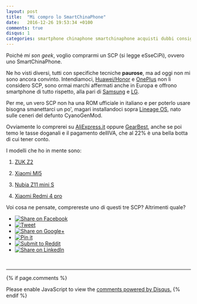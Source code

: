 ```yaml
---
layout: post
title:  "Mi compro lo SmartChinaPhone"
date:   2016-12-26 19:53:34 +0100
comments: true
disqus: 1
categories: smartphone chinaphone smartchinaphone acquisti dubbi consigli 
---
```


Poiché *mi son geek*, voglio comprarmi un SCP (si legge eSseCiPi), ovvero uno SmartChinaPhone.

Ne ho visti diversi, tutti con specifiche tecniche **paurose**, ma ad oggi non mi sono ancora convinto. 
Intendiamoci, [Huawei/Honor](https://www.vmall.eu/it/) e [OnePlus](https://oneplus.net/it/) non li considero SCP,
sono ormai marchi affermati anche in Europa e offrono smartphone di tutto rispetto, 
alla pari di [Samsung](http://www.samsung.com/it/consumer/mobile-devices/smartphones/) e [LG](http://www.lg.com/it/telefoni-cellulari).

Per me, un vero SCP non ha una ROM ufficiale in italiano e per poterlo usare bisogna smanettarci un po',
magari installandoci sopra [Lineage OS](http://lineageos.org/Yes-this-is-us/), nato sulle ceneri del defunto CyanoGenMod.

Ovviamente lo comprerei su [AliExpress.it](https://it.aliexpress.com/) oppure [GearBest](http://www.gearbest.com/),
anche se poi temo le tasse doganali e il pagamento dellIVA, che al 22% è una bella botta di cui tener conto.

I modelli che ho in mente sono:

1. [ZUK Z2](http://www.hdblog.it/lenovo/schede-tecniche/lenovo-zuk-z2_i3195/)

2. [Xiaomi MI5](http://www.hdblog.it/xiaomi/schede-tecniche/xiaomi-mi-5_i3136/)

3. [Nubia Z11 mini S](http://www.hdblog.it/nubia/schede-tecniche/nubia-z11-mini-s_i3317/)

4. [Xiaomi Redmi 4 pro](http://www.hdblog.it/xiaomi/schede-tecniche/xiaomi-redmi-4-pro_i3328/)

Voi cosa ne pensate, comprereste uno di questi tre SCP? Altrimenti quale?
<br>
<ul class="share-buttons" style="ul.share-buttons{
  list-style: none;
  padding: 0;
}

ul.share-buttons li{
  display: inline;
}

ul.share-buttons .sr-only {
  position: absolute;
  clip: rect(1px 1px 1px 1px);
  clip: rect(1px, 1px, 1px, 1px);
  padding: 0;
  border: 0;
  height: 1px;
  width: 1px;
  overflow: hidden;
}

ul.share-buttons img{
  width: 32px;
}">
  <li><a href="https://www.facebook.com/sharer/sharer.php?u=http%3A%2F%2Fmisongeek.github.io&t=" title="Share on Facebook" target="_blank" onclick="window.open('https://www.facebook.com/sharer/sharer.php?u=' + encodeURIComponent(document.URL) + '&t=' + encodeURIComponent(document.URL)); return false;"><img alt="Share on Facebook" src="{{ site.url }}/images/social_flat_rounded_rects_svg/Facebook.svg"></a></li>
  <li><a href="https://twitter.com/intent/tweet?source=http%3A%2F%2Fmisongeek.github.io&text=:%20http%3A%2F%2Fmisongeek.github.io&via=misongeek" target="_blank" title="Tweet" onclick="window.open('https://twitter.com/intent/tweet?text=' + encodeURIComponent(document.title) + ':%20'  + encodeURIComponent(document.URL)); return false;"><img alt="Tweet" src="{{ site.url }}/images/social_flat_rounded_rects_svg/Twitter.svg"></a></li>
  <li><a href="https://plus.google.com/share?url=http%3A%2F%2Fmisongeek.github.io" target="_blank" title="Share on Google+" onclick="window.open('https://plus.google.com/share?url=' + encodeURIComponent(document.URL)); return false;"><img alt="Share on Google+" src="{{ site.url }}/images/social_flat_rounded_rects_svg/Google+.svg"></a></li>
  <li><a href="http://pinterest.com/pin/create/button/?url=http%3A%2F%2Fmisongeek.github.io&description=" target="_blank" title="Pin it" onclick="window.open('http://pinterest.com/pin/create/button/?url=' + encodeURIComponent(document.URL) + '&description=' +  encodeURIComponent(document.title)); return false;"><img alt="Pin it" src="{{ site.url }}/images/social_flat_rounded_rects_svg/Pinterest.svg"></a></li>
  <li><a href="http://www.reddit.com/submit?url=http%3A%2F%2Fmisongeek.github.io&title=" target="_blank" title="Submit to Reddit" onclick="window.open('http://www.reddit.com/submit?url=' + encodeURIComponent(document.URL) + '&title=' +  encodeURIComponent(document.title)); return false;"><img alt="Submit to Reddit" src="{{ site.url }}/images/social_flat_rounded_rects_svg/Reddit.svg"></a></li>
  <li><a href="http://www.linkedin.com/shareArticle?mini=true&url=http%3A%2F%2Fmisongeek.github.io&title=&summary=&source=http%3A%2F%2Fmisongeek.github.io" target="_blank" title="Share on LinkedIn" onclick="window.open('http://www.linkedin.com/shareArticle?mini=true&url=' + encodeURIComponent(document.URL) + '&title=' +  encodeURIComponent(document.title)); return false;"><img alt="Share on LinkedIn" src="{{ site.url }}/images/social_flat_rounded_rects_svg/LinkedIn.svg"></a></li>
</ul>


<script id="dsq-count-scr" src="//misongeek-github-io.disqus.com/count.js" async></script>
<br>
<script async src="//pagead2.googlesyndication.com/pagead/js/adsbygoogle.js"></script>
<!-- Mi Son Geek -->
<ins class="adsbygoogle"
     style="display:block"
     data-ad-client="ca-pub-4380781683351357"
     data-ad-slot="3123045621"
     data-ad-format="auto"></ins>
<script>
(adsbygoogle = window.adsbygoogle || []).push({});
</script>

<hr>

{% if page.comments %}
<div id="disqus_thread"></div>
<script>
/**
*  RECOMMENDED CONFIGURATION VARIABLES: EDIT AND UNCOMMENT THE SECTION BELOW TO INSERT DYNAMIC VALUES FROM YOUR PLATFORM OR CMS.
*  LEARN WHY DEFINING THESE VARIABLES IS IMPORTANT: https://disqus.com/admin/universalcode/#configuration-variables*/
/*
var disqus_config = function () {
this.page.url = PAGE_URL;  // Replace PAGE_URL with your page's canonical URL variable
this.page.identifier = PAGE_IDENTIFIER; // Replace PAGE_IDENTIFIER with your page's unique identifier variable
};
*/
(function() { // DON'T EDIT BELOW THIS LINE
var d = document, s = d.createElement('script');
s.src = '//misongeek-github-io.disqus.com/embed.js';
s.setAttribute('data-timestamp', +new Date());
(d.head || d.body).appendChild(s);
})();
</script>
<noscript>Please enable JavaScript to view the <a href="https://disqus.com/?ref_noscript">comments powered by Disqus.</a></noscript>
{% endif %}

